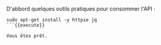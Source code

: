 D'abbord quelques outils pratiques pour consommer l'API :

```
sudo apt-get install -y httpie jq
```{{execute}}

Vous êtes prêt.